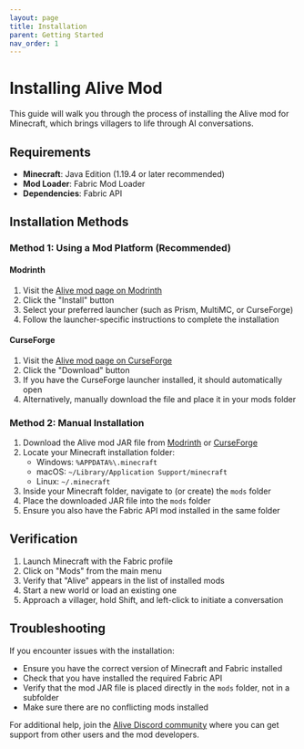 ```yaml
---
layout: page
title: Installation
parent: Getting Started
nav_order: 1
---
```


# Installing Alive Mod

This guide will walk you through the process of installing the Alive mod for Minecraft, which brings villagers to life through AI conversations.

## Requirements

- **Minecraft**: Java Edition (1.19.4 or later recommended)
- **Mod Loader**: Fabric Mod Loader
- **Dependencies**: Fabric API

## Installation Methods

### Method 1: Using a Mod Platform (Recommended)

#### Modrinth

1. Visit the [Alive mod page on Modrinth](https://modrinth.com/mod/alive)
2. Click the "Install" button
3. Select your preferred launcher (such as Prism, MultiMC, or CurseForge)
4. Follow the launcher-specific instructions to complete the installation

#### CurseForge

1. Visit the [Alive mod page on CurseForge](https://www.curseforge.com/minecraft/mc-mods/alive)
2. Click the "Download" button
3. If you have the CurseForge launcher installed, it should automatically open
4. Alternatively, manually download the file and place it in your mods folder

### Method 2: Manual Installation

1. Download the Alive mod JAR file from [Modrinth](https://modrinth.com/mod/alive) or [CurseForge](https://www.curseforge.com/minecraft/mc-mods/alive)
2. Locate your Minecraft installation folder:
   - Windows: `%APPDATA%\.minecraft`
   - macOS: `~/Library/Application Support/minecraft`
   - Linux: `~/.minecraft`
3. Inside your Minecraft folder, navigate to (or create) the `mods` folder
4. Place the downloaded JAR file into the `mods` folder
5. Ensure you also have the Fabric API mod installed in the same folder

## Verification

1. Launch Minecraft with the Fabric profile
2. Click on "Mods" from the main menu
3. Verify that "Alive" appears in the list of installed mods
4. Start a new world or load an existing one
5. Approach a villager, hold Shift, and left-click to initiate a conversation

## Troubleshooting

If you encounter issues with the installation:

- Ensure you have the correct version of Minecraft and Fabric installed
- Check that you have installed the required Fabric API
- Verify that the mod JAR file is placed directly in the `mods` folder, not in a subfolder
- Make sure there are no conflicting mods installed

For additional help, join the [Alive Discord community](https://discord.gg/7KVqSQ3XXK) where you can get support from other users and the mod developers.
